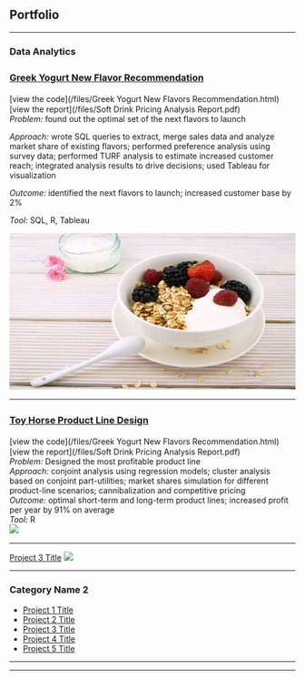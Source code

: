 ## Portfolio

---

### Data Analytics

### [Greek Yogurt New Flavor Recommendation](/index.md)　　<br>
[view the code](/files/Greek Yogurt New Flavors Recommendation.html)　　[view the report](/files/Soft Drink Pricing Analysis Report.pdf)  <br>
*Problem:* found out the optimal set of the next flavors to launch  

*Approach:* wrote SQL queries to extract, merge sales data and analyze market share of existing flavors; performed preference analysis using survey data; performed TURF analysis to estimate increased customer reach; integrated analysis results to drive decisions; used Tableau for visualization  <br>

*Outcome:* identified the next flavors to launch; increased customer base by 2%  

*Tool:* SQL, R, Tableau  

<img src="images/greek yogurt.jpeg" width="100%" height="275">

---
### [Toy Horse Product Line Design](/index.md)　　<br>
[view the code](/files/Greek Yogurt New Flavors Recommendation.html)　　[view the report](/files/Soft Drink Pricing Analysis Report.pdf)  <br>
*Problem:* Designed the most profitable product line  <br> 
*Approach:* conjoint analysis using regression models; cluster analysis based on conjoint part-utilities; market shares simulation for different product-line scenarios; cannibalization and competitive pricing  <br>
*Outcome:* optimal short-term and long-term product lines; increased profit per year by 91% on average  <br>
*Tool:* R  <br>
<img src="images/dummy_thumbnail.jpg?raw=true"/>

---
[Project 3 Title](http://example.com/)
<img src="images/dummy_thumbnail.jpg?raw=true"/>

---

### Category Name 2

- [Project 1 Title](http://example.com/)
- [Project 2 Title](http://example.com/)
- [Project 3 Title](http://example.com/)
- [Project 4 Title](http://example.com/)
- [Project 5 Title](http://example.com/)

---




---

